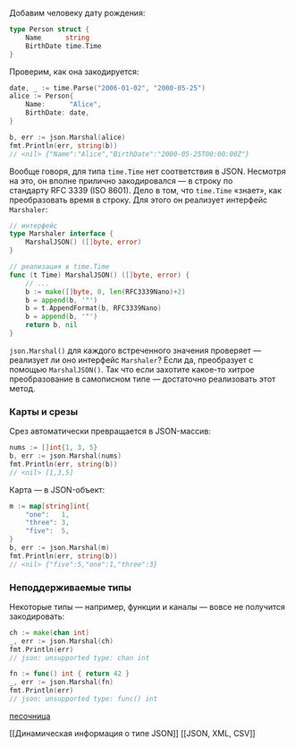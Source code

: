 Добавим человеку дату рождения:

```go
type Person struct {
    Name      string
    BirthDate time.Time
}
```

Проверим, как она закодируется:

```go
date, _ := time.Parse("2006-01-02", "2000-05-25")
alice := Person{
    Name:      "Alice",
    BirthDate: date,
}

b, err := json.Marshal(alice)
fmt.Println(err, string(b))
// <nil> {"Name":"Alice","BirthDate":"2000-05-25T00:00:00Z"}
```

Вообще говоря, для типа `time.Time` нет соответствия в JSON. Несмотря на это, он вполне прилично закодировался — в строку по стандарту RFC 3339 (ISO 8601). Дело в том, что `time.Time` «знает», как преобразовать время в строку. Для этого он реализует интерфейс `Marshaler`:

```go
// интерфейс
type Marshaler interface {
    MarshalJSON() ([]byte, error)
}

// реализация в time.Time
func (t Time) MarshalJSON() ([]byte, error) {
    // ...
    b := make([]byte, 0, len(RFC3339Nano)+2)
    b = append(b, '"')
    b = t.AppendFormat(b, RFC3339Nano)
    b = append(b, '"')
    return b, nil
}
```

`json.Marshal()` для каждого встреченного значения проверяет — реализует ли оно интерфейс `Marshaler`? Если да, преобразует с помощью `MarshalJSON()`. Так что если захотите какое-то хитрое преобразование в самописном типе — достаточно реализовать этот метод.

### Карты и срезы

Срез автоматически превращается в JSON-массив:

```go
nums := []int{1, 3, 5}
b, err := json.Marshal(nums)
fmt.Println(err, string(b))
// <nil> [1,3,5]
```

Карта — в JSON-объект:

```go
m := map[string]int{
    "one":   1,
    "three": 3,
    "five":  5,
}
b, err := json.Marshal(m)
fmt.Println(err, string(b))
// <nil> {"five":5,"one":1,"three":3}
```

### Неподдерживаемые типы

Некоторые типы — например, функции и каналы — вовсе не получится закодировать:

```go
ch := make(chan int)
_, err := json.Marshal(ch)
fmt.Println(err)
// json: unsupported type: chan int

fn := func() int { return 42 }
_, err := json.Marshal(fn)
fmt.Println(err)
// json: unsupported type: func() int
```

[песочница](https://go.dev/play/p/kUwi5CmoIc7)

[[Динамическая информация о типе JSON]]
[[JSON, XML, CSV]]